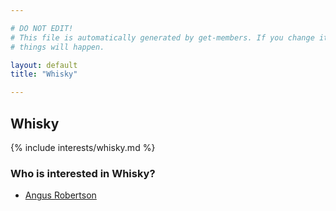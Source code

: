 ```yaml
---

# DO NOT EDIT!
# This file is automatically generated by get-members. If you change it, bad
# things will happen.

layout: default
title: "Whisky"

---
```


## Whisky

{% include interests/whisky.md %}

### Who is interested in Whisky?


* [Angus Robertson](/members/angus-robertson.html)
